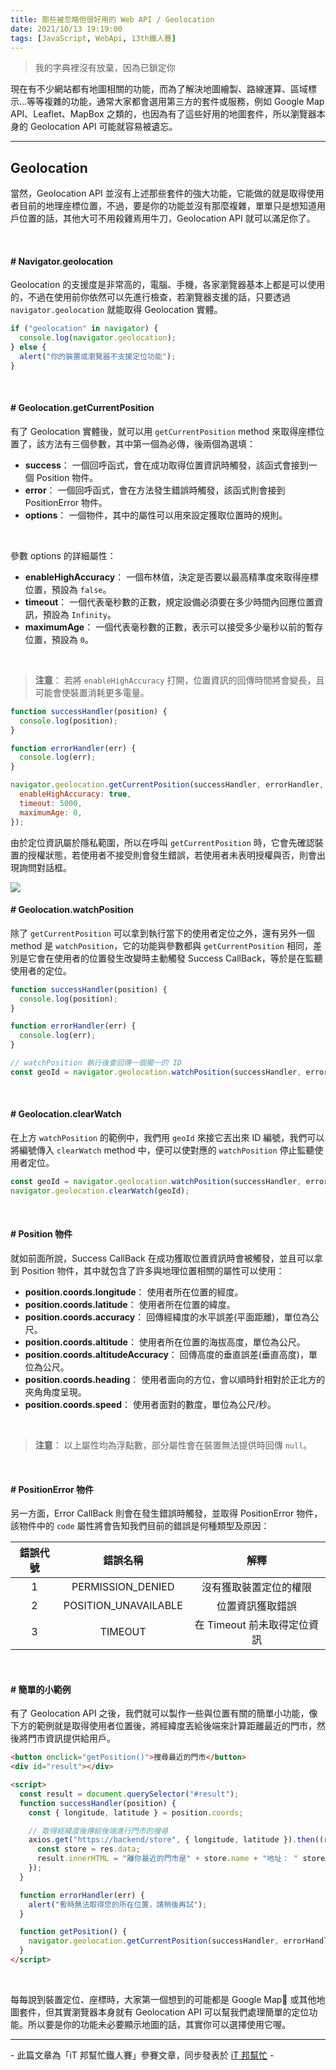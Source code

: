```yaml
---
title: 那些被忽略但很好用的 Web API / Geolocation
date: 2021/10/13 19:19:00
tags: [JavaScript, WebApi, 13th鐵人賽]
---
```


> 我的字典裡沒有放棄，因為已鎖定你

現在有不少網站都有地圖相關的功能，而為了解決地圖繪製、路線運算、區域標示...等等複雜的功能，通常大家都會選用第三方的套件或服務，例如 Google Map API、Leaflet、MapBox 之類的，也因為有了這些好用的地圖套件，所以瀏覽器本身的 Geolocation API 可能就容易被遺忘。

---

## Geolocation

當然，Geolocation API 並沒有上述那些套件的強大功能，它能做的就是取得使用者目前的地理座標位置，不過，要是你的功能並沒有那麼複雜，單單只是想知道用戶位置的話，其他大可不用殺雞焉用牛刀，Geolocation API 就可以滿足你了。

<br/>

#### # Navigator.geolocation

Geolocation 的支援度是非常高的，電腦、手機，各家瀏覽器基本上都是可以使用的，不過在使用前你依然可以先進行檢查，若瀏覽器支援的話，只要透過 `navigator.geolocation` 就能取得 Geolocation 實體。

```javascript
if ("geolocation" in navigator) {
  console.log(navigator.geolocation);
} else {
  alert("你的裝置或瀏覽器不支援定位功能");
}
```

<br/>

#### # Geolocation.getCurrentPosition

有了 Geolocation 實體後，就可以用 `getCurrentPosition` method 來取得座標位置了，該方法有三個參數，其中第一個為必傳，後兩個為選填：

- **success**： 一個回呼函式，會在成功取得位置資訊時觸發，該函式會接到一個 Position 物件。
- **error**： 一個回呼函式，會在方法發生錯誤時觸發，該函式則會接到 PositionError 物件。
- **options**： 一個物件，其中的屬性可以用來設定獲取位置時的規則。

<br/>

參數 options 的詳細屬性：

- **enableHighAccuracy**： 一個布林值，決定是否要以最高精準度來取得座標位置，預設為 `false`。
- **timeout**： 一個代表毫秒數的正數，規定設備必須要在多少時間內回應位置資訊，預設為 `Infinity`。
- **maximumAge**： 一個代表毫秒數的正數，表示可以接受多少毫秒以前的暫存位置，預設為 `0`。

<br/>

> **注意**： 若將 `enableHighAccuracy` 打開，位置資訊的回傳時間將會變長，且可能會使裝置消耗更多電量。

```javascript
function successHandler(position) {
  console.log(position);
}

function errorHandler(err) {
  console.log(err);
}

navigator.geolocation.getCurrentPosition(successHandler, errorHandler, {
  enableHighAccuracy: true,
  timeout: 5000,
  maximumAge: 0,
});
```

由於定位資訊屬於隱私範圍，所以在呼叫 `getCurrentPosition` 時，它會先確認裝置的授權狀態，若使用者不接受則會發生錯誤，若使用者未表明授權與否，則會出現詢問對話框。

<img src="/img/content/webapi-29/check.png" style="max-width: 500px;" />

<br/>

#### # Geolocation.watchPosition

除了 `getCurrentPosition` 可以拿到執行當下的使用者定位之外，還有另外一個 method 是 `watchPosition`，它的功能與參數都與 `getCurrentPosition` 相同，差別是它會在使用者的位置發生改變時主動觸發 Success CallBack，等於是在監聽使用者的定位。

```javascript
function successHandler(position) {
  console.log(position);
}

function errorHandler(err) {
  console.log(err);
}

// watchPosition 執行後會回傳一個獨一的 ID
const geoId = navigator.geolocation.watchPosition(successHandler, errorHandler);
```

<br/>

#### # Geolocation.clearWatch

在上方 `watchPosition` 的範例中，我們用 `geoId` 來接它丟出來 ID 編號，我們可以將編號傳入 `clearWatch` method 中，便可以使對應的 `watchPosition` 停止監聽使用者定位。

```javascript
const geoId = navigator.geolocation.watchPosition(successHandler, errorHandler);
navigator.geolocation.clearWatch(geoId);
```

<br/>

#### # Position 物件

就如前面所說，Success CallBack 在成功獲取位置資訊時會被觸發，並且可以拿到 Position 物件，其中就包含了許多與地理位置相關的屬性可以使用：

- **position.coords.longitude**： 使用者所在位置的經度。
- **position.coords.latitude**： 使用者所在位置的緯度。
- **position.coords.accuracy**： 回傳經緯度的水平誤差(平面距離)，單位為公尺。
- **position.coords.altitude**： 使用者所在位置的海拔高度，單位為公尺。
- **position.coords.altitudeAccuracy**： 回傳高度的垂直誤差(垂直高度)，單位為公尺。
- **position.coords.heading**： 使用者面向的方位，會以順時針相對於正北方的夾角角度呈現。
- **position.coords.speed**： 使用者面對的數度，單位為公尺/秒。

<br/>

> **注意**： 以上屬性均為浮點數，部分屬性會在裝置無法提供時回傳 `null`。

<br/>

#### # PositionError 物件

另一方面，Error CallBack 則會在發生錯誤時觸發，並取得 PositionError 物件，該物件中的 `code` 屬性將會告知我們目前的錯誤是何種類型及原因：

| 錯誤代號 |       錯誤名稱       |            解釋             |
| :------: | :------------------: | :-------------------------: |
|    1     |  PERMISSION_DENIED   |   沒有獲取裝置定位的權限    |
|    2     | POSITION_UNAVAILABLE |      位置資訊獲取錯誤       |
|    3     |       TIMEOUT        | 在 Timeout 前未取得定位資訊 |

<br/>

#### # 簡單的小範例

有了 Geolocation API 之後，我們就可以製作一些與位置有關的簡單小功能，像下方的範例就是取得使用者位置後，將經緯度丟給後端來計算距離最近的門市，然後將門市資訊提供給用戶。

```html
<button onclick="getPosition()">搜尋最近的門市</button>
<div id="result"></div>

<script>
  const result = document.querySelector("#result");
  function successHandler(position) {
    const { longitude, latitude } = position.coords;

    // 取得經緯度後傳給後端進行門市的搜尋
    axios.get("https://backend/store", { longitude, latitude }).then((res) => {
      const store = res.data;
      result.innerHTML = "離你最近的門市是" + store.name + "地址： " store.address;
    });
  }

  function errorHandler(err) {
    alert("暫時無法取得您的所在位置，請稍後再試");
  }

  function getPosition() {
    navigator.geolocation.getCurrentPosition(successHandler, errorHandler);
  }
</script>
```

<br/>

每每說到裝置定位、座標時，大家第一個想到的可能都是 Google Map 或其他地圖套件，但其實瀏覽器本身就有 Geolocation API 可以幫我們處理簡單的定位功能。所以要是你的功能未必要顯示地圖的話，其實你可以選擇使用它喔。

---

\- 此篇文章為「iT 邦幫忙鐵人賽」參賽文章，同步發表於 [iT 邦幫忙](https://ithelp.ithome.com.tw/articles/10281557) -
